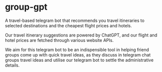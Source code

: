 # group-gpt
A travel-based telegram bot that recommends you travel itineraries to selected destinations and the cheapest flight prices and hotels. 

Our travel itinerary suggestions are powered by ChatGPT, and our flight and hotel prices are fetched through various website APIs. 

We aim for this telegram bot to be an indispensible tool in helping friend groups come up with quick travel ideas, as they discuss in telegram chat groups travel ideas and utilise our telegram bot to settle the administrative details.
